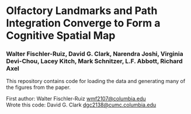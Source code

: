 # Olfactory Landmarks and Path Integration Converge to Form a Cognitive Spatial Map   
### Walter Fischler-Ruiz, David G. Clark, Narendra Joshi, Virginia Devi-Chou, Lacey Kitch, Mark Schnitzer, L.F. Abbott, Richard Axel  

This repository contains code for loading the data and generating many of the figures from the paper.  

First author: Walter Fischler-Ruiz <wmf2107@columbia.edu>  
Wrote this code: David G. Clark <dgc2138@cumc.columbia.edu>  